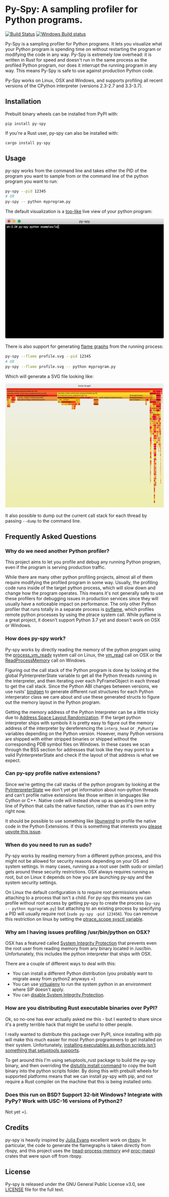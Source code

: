 Py-Spy: A sampling profiler for Python programs.
=====
[![Build Status](https://travis-ci.org/benfred/py-spy.svg?branch=master)](https://travis-ci.org/benfred/py-spy)
[![Windows Build status](https://ci.appveyor.com/api/projects/status/x0jwd5ygaybsa0md?svg=true)](https://ci.appveyor.com/project/benfred/py-spy)

Py-Spy is a sampling profiler for Python programs. It lets you visualize what your Python
program is spending time on without restarting the program or modifying the code in any way.
Py-Spy is extremely low overhead: it is written in Rust for speed and doesn't run
in the same process as the profiled Python program, nor does it interrupt the running program
in any way. This means Py-Spy is safe to use against production Python code.

Py-Spy works on Linux, OSX and Windows, and supports profiling all recent versions of the CPython
interpreter (versions 2.3-2.7 and 3.3-3.7).

## Installation

Prebuilt binary wheels can be installed from PyPI with:

```
pip install py-spy
```

If you're a Rust user, py-spy can also be installed with:

```
cargo install py-spy
```

## Usage

py-spy works from the command line and takes either the PID of the program you want to sample from or the command line of the python program you want to run:

``` bash
py-spy --pid 12345
# OR
py-spy -- python myprogram.py
```

The default visualization is a [top-like](https://linux.die.net/man/1/top) live view of your python program:

![console viewer demo](./images/console_viewer.gif)

There is also support for generating [flame graphs](http://www.brendangregg.com/flamegraphs.html) from the running process:

``` bash
py-spy --flame profile.svg --pid 12345
# OR
py-spy --flame profile.svg -- python myprogram.py
```

Which will generate a SVG file looking like:

![flame graph](./images/flamegraph.svg)

It also possible to dump out the current call stack for each thread by passing ```--dump``` to the command line.

## Frequently Asked Questions

### Why do we need another Python profiler?

This project aims to let you profile and debug any running Python program, even if the program is
serving production traffic.

While there are many other python profiling projects, almost all of them require modifying
the profiled program in some way. Usually, the profiling code runs inside of the target python process,
which will slow down and change how the program operates. This means it's not generally safe
to use these profilers for debugging issues in production services since they will usually have
a noticeable impact on performance. The only other Python profiler
that runs totally in a separate process is [pyflame](https://github.com/uber/pyflame), which profiles
 remote python processes by using the ptrace system call. While pyflame is a great project,
 it doesn't support Python 3.7 yet and doesn't work on OSX or Windows.

### How does py-spy work?

Py-spy works by directly reading the memory of the python program using the
[process_vm_readv](http://man7.org/linux/man-pages/man2/process_vm_readv.2.html) system call on Linux,
the [vm_read](https://developer.apple.com/documentation/kernel/1585350-vm_read?language=objc) call on OSX
or the [ReadProcessMemory](https://msdn.microsoft.com/en-us/library/windows/desktop/ms680553(v=vs.85).aspx) call
on Windows.

Figuring out the call stack of the Python program is done by looking at the global PyInterpreterState variable
 to get all the Python threads running in the interpreter, and then iterating over each PyFrameObject in each thread
 to get the call stack. Since the Python ABI changes between versions, we use rusts' [bindgen](https://github.com/rust-lang-nursery/rust-bindgen) to generate different rust structures for each Python interperator
 class we care about and use these generated structs to figure out the memory layout in the Python program.

Getting the memory address of the Python Interpreter can be a little tricky due to [Address Space Layout Randomization](https://en.wikipedia.org/wiki/Address_space_layout_randomization). If the target python interpreter ships
with symbols it is pretty easy to figure out the memory address of the interpreter by dereferencing the
```interp_head```  or ```_PyRuntime``` variables depending on the Python version. However, many Python
versions are shipped with either stripped binaries or shipped without the corresponding PDB symbol files on Windows. In
these cases we scan through the BSS section for addresses that look like they may point to a valid PyInterpreterState
and check if the layout of that address is what we expect.


### Can py-spy profile native extensions?

Since we're getting the call stacks of the python
program by looking at the
[PyInterpreterState](https://docs.python.org/3/c-api/init.html#c.PyInterpreterState) we don't yet
get information about non-python threads and can't profile native extensions like those written in languages
like Cython or C++. Native code will instead show up as spending time in the line of Python that calls the native function,
rather than as it's own entry right now.

It should be possible to use something like [libunwind](https://www.nongnu.org/libunwind/) to profile the
native code in the Python Extensions. If this is something that interests you [please upvote this issue](https://github.com/benfred/py-spy/issues/2).


### When do you need to run as sudo?

Py-spy works by reading memory from a different python process, and this might not be allowed for security reasons depending on
your OS and system settings. In many cases, running as a root user (with sudo or similar) gets around these security restrictions.
OSX always requires running as root, but on Linux it depends on how you are launching py-spy and the system
security settings.

On Linux the default configuration is to require root permissions when attaching to a process that isn't a child.
For py-spy this means you can profile without root access by getting py-spy to create the process (```py-spy -- python myprogram.py```) but attaching to an existing process by specifying a PID will usually require root (```sudo py-spy -pid 123456```).
You can remove this restriction on linux by setting the [ptrace_scope sysctl variable](https://wiki.ubuntu.com/SecurityTeam/Roadmap/KernelHardening#ptrace_Protection).

<!--
### Running py-spy in Docker
TODO: talk about profiling programs in docker containers, can do from host OS etc

Running py-spy inside of a docker container will also usually bring up a permissions denied error even when running as root.
This error is caused by docker restricting the process_vm_readv system call we are using. This can be overriden by setting
[```--cap-add SYS_PTRACE```](https://docs.docker.com/engine/security/seccomp/) when starting the docker container.
-->

### Why am I having issues profiling /usr/bin/python on OSX?

OSX has a featured called [System Integrity Protection](https://en.wikipedia.org/wiki/System_Integrity_Protection) that prevents even the root user from reading memory from any binary located in /usr/bin. Unfortunately, this includes the python interpreter that ships with OSX.

There are a couple of different ways to deal with this:
 * You can install a different Python distribution (you probably want to migrate away from python2 anyways =)
 * You can use [virtualenv](https://virtualenv.pypa.io/en/stable/) to run the system python in an environment where SIP doesn't apply.
 * You can [disable System Integrity Protection](https://www.macworld.co.uk/how-to/mac/how-turn-off-mac-os-x-system-integrity-protection-rootless-3638975/).

<!--
### How does this compare to other Python Profilers?
TODO: this is probably not necessary for release?
TODO: this could be spun out into it's own blog post in the future really
line_profiler
pyflame:

yappi: https://pypi.org/project/yappi/
    * doesn't support Python 3.5+
    * doesn't support line profiling

https://github.com/bdarnell/plop
    * Doesn't support Support Windows
    * Uses itimer
-->

### How are you distributing Rust executable binaries over PyPI?
Ok, so no-one has ever actually asked me this - but I wanted to share since it's a pretty terrible hack
that might be useful to other people.

I really wanted to distribute this package over PyPI, since installing with pip will make this much easier
for most Python programmers to get installed on their system. Unfortunately, [installing executables as python
scripts isn't something that setuptools supports](https://github.com/pypa/setuptools/issues/210).

To get around this I'm using setuptools_rust package to build the py-spy
binary, and then overriding the [distutils install command](https://github.com/benfred/py-spy/blob/master/setup.py#L20)
to copy the built binary into the python scripts folder. By doing this with prebuilt wheels for supported
platforms means that we can install py-spy with pip, and not require a Rust compiler on the machine that
this is being installed onto.

### Does this run on BSD? Support 32-bit Windows? Integrate with PyPy? Work with USC-16 versions of Python2?

Not yet =).

## Credits

py-spy is heavily inspired by [Julia Evans](https://github.com/jvns/) excellent work on [rbspy](http://github.com/rbspy/rbspy).
In particular, the code to generate the flamegraphs is taken directly from rbspy, and this project uses the
([read-process-memory](https://github.com/luser/read-process-memory) and [proc-maps](https://github.com/benfred/proc-maps)) crates that were spun off from rbspy.


## License

Py-spy is released under the GNU General Public License v3.0, see  [LICENSE](https://github.com/benfred/py-spy/blob/master/LICENSE) file for the full text.